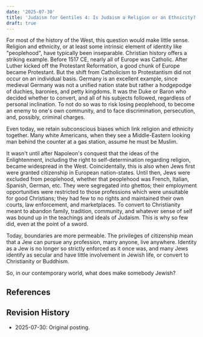```yaml
---
date: '2025-07-30'
title: 'Judaism for Gentiles 4: Is Judaism a Religion or an Ethnicity? What Makes Someone Jewish?'
draft: true
---
```


For most of the history of the West, this question would make little sense. Religion and ethnicity, or at least some intrinsic element of identity like "peoplehood", have typically been inseparable. Christian history offers a striking example. Before 1517 CE, nearly all of Europe was Catholic. After Luther kicked off the Protestant Reformation, a good chunk of Europe became Protestant. But the shift from Catholicism to Protestantism did not occur on an individual basis. Germany is an excellent example, since medieval Germany was not a unified nation state but rather a hodgepodge of duchies, baronies, and petty kingdoms. It was the Duke or Baron who decided whether to convert, and all of his subjects followed, regardless of personal inclination. To not do so was to risk losing peoplehood, to become an enemy to one's own community, and to face discrimination, persecution, and, possibly, criminal charges.

Even today, we retain subconscious biases which link religion and ethnicity together. Many white Americans, when they see a Middle-Eastern looking man behind the counter at a gas station, assume he must be Muslim.

It wasn't until after Napoleon's conquest that the ideas of the Enlightenment, including the right to self-determination regarding religion, became widespread in the West. Coincidentally, this is also when Jews first were granted citizenship in European nation-states. Until then, Jews were excluded from peoplehood, whether that peoplehood was French, Italian, Spanish, German, etc. They were segregated into ghettos; their employment opportunities were restricted to those professions which were unsuitable for good Christians; they had few to no rights and maintained their own courts, law enforcement, and marketplaces. To convert to Christianity meant to abandon family, tradition, community, and whatever sense of self was bound up in the teachings and ideals of Judaism. This is why so few did, even at the point of a sword.

Today, boundaries are more permeable. The privileges of citizenship mean that a Jew can pursue any profession, marry anyone, live anywhere. Identity as a Jew is no longer so strictly enforced as it once was, and many Jews identify as secular and have little involvement in Jewish life, or convert to Christianity or Buddhism.

So, in our contemporary world, what does make somebody Jewish?

## References

## Revision History

- 2025-07-30: Original posting.